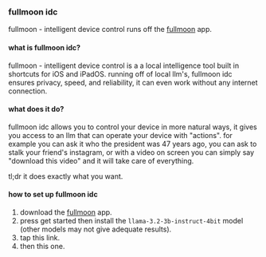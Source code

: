 ### fullmoon idc
fullmoon - intelligent device control runs off the [fullmoon](https://fullmoon.app) app. 

#### what is fullmoon idc?
fullmoon - intelligent device control is a a local intelligence tool built in shortcuts for iOS and iPadOS. running off of local llm's, fullmoon idc ensures privacy, speed, and reliability, it can even work without any internet connection.

#### what does it do?
fullmoon idc allows you to control your device in more natural ways, it gives you access to an llm that can operate your device with "actions". for example you can ask it who the president was 47 years ago, you can ask to stalk your friend's instagram, or with a video on screen you can simply say "download this video" and it will take care of everything.

tl;dr it does exactly what you want.

#### how to set up fullmoon idc

1. download the [fullmoon](https://fullmoon.app) app.
2. press get started then install the `llama-3.2-3b-instruct-4bit` model (other models may not give adequate results).
3. tap this link.
4. then this one.
